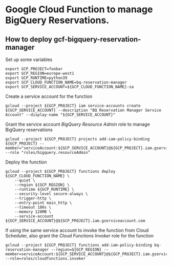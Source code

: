 # Google Cloud Function to manage BigQuery Reservations.

## How to deploy gcf-bigquery-reservation-manager

  Set up some variables
  
    export GCP_PROJECT=foobar
    export GCP_REGION=europe-west1
    export GCP_RUNTIME=python39
    export GCP_CLOUD_FUNCTION_NAME=bq-reservation-manager
    export GCP_SERVICE_ACCOUNT=${GCP_CLOUD_FUNCTION_NAME}-sa

  Create a service account for the function

    gcloud --project ${GCP_PROJECT} iam service-accounts create ${GCP_SERVICE_ACCOUNT} --description "BQ Reservation Manager Service Account" --display-name "${GCP_SERVICE_ACCOUNT}"

  Grant the service account _BigQuery Resource Admin_ role to manage BigQuery reservations

    gcloud --project ${GCP_PROJECT} projects add-iam-policy-binding ${GCP_PROJECT} --member="serviceAccount:${GCP_SERVICE_ACCOUNT}@${GCP_PROJECT}.iam.gserviceaccount.com" --role "roles/bigquery.resourceAdmin"

  Deploy the function
  
    gcloud --project ${GCP_PROJECT} functions deploy ${GCP_CLOUD_FUNCTION_NAME} \
      	--quiet \
      	--region ${GCP_REGION} \
      	--runtime ${GCP_RUNTIME} \
      	--security-level secure-always \
      	--trigger-http \
      	--entry-point main_http \
      	--timeout 180s \
      	--memory 128MB \
      	--service-account ${GCP_SERVICE_ACCOUNT}@${GCP_PROJECT}.iam.gserviceaccount.com

  If using the same service account to invoke the function from Cloud Scheduler, also grant the _Cloud Functions Invoker_ role for the function
  
    gcloud --project ${GCP_PROJECT} functions add-iam-policy-binding bq-reservation-manager --region=${GCP_REGION} --member=serviceAccount:${GCP_SERVICE_ACCOUNT}@${GCP_PROJECT}.iam.gserviceaccount.com --role=roles/cloudfunctions.invoker


